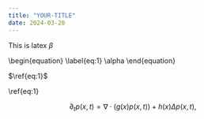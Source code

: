 ```yaml
---
title: "YOUR-TITLE"
date: 2024-03-20
---
```


This is latex $\beta$

\begin{equation}
\label{eq:1}
\alpha
\end{equation}

$\ref{eq:1}$

\ref{eq:1}

$$\partial_t p(x,t) = \nabla \cdot (g(x) p(x,t))+ h(x) \Delta p (x,t),  \tag{1}$$

